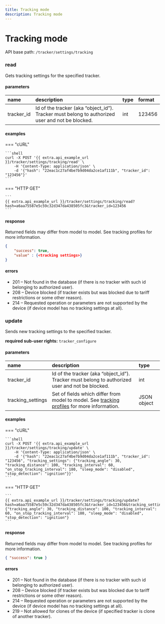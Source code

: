 ```yaml
---
title: Tracking mode
description: Tracking mode
---
```


# Tracking mode

API base path: `/tracker/settings/tracking`

### read

Gets tracking settings for the specified tracker.

#### parameters

| name | description | type| format |
| :------ | :------ | :----- | :----- |
| tracker_id | Id of the tracker (aka “object_id”). Tracker must belong to authorized user and not be blocked. | int | 123456 |

#### examples

=== "cURL"

    ```shell
    curl -X POST '{{ extra.api_example_url }}/tracker/settings/tracking/read' \
        -H 'Content-Type: application/json' \ 
        -d '{"hash": "22eac1c27af4be7b9d04da2ce1af111b", "tracker_id": "123456"}'
    ```

=== "HTTP GET"

    ```
    {{ extra.api_example_url }}/tracker/settings/tracking/read?hash=a6aa75587e5c59c32d347da438505fc3&tracker_id=123456
    ```

#### response

Returned fields may differ from model to model. See tracking profiles for more information.

```json
{
    "success": true,
    "value" : {<tracking settings>}
}
```

#### errors

* 201 – Not found in the database (if there is no tracker with such id belonging to authorized user).
* 208 – Device blocked (if tracker exists but was blocked due to tariff restrictions or some other reason).
* 214 – Requested operation or parameters are not supported by the device (if device model has no tracking settings at all).

### update

Sends new tracking settings to the specified tracker.

**required sub-user rights:** `tracker_configure`

#### parameters

| name | description | type|
| :------ | :------ | :----- |
| tracker_id | Id of the tracker (aka “object_id”). Tracker must belong to authorized user and not be blocked. | int |
| tracking_settings | Set of fields which differ from model to model. See [tracking profiles](./tracking_profiles.md)  for more information. | JSON object |

#### examples

=== "cURL"

    ```shell
    curl -X POST '{{ extra.api_example_url }}/tracker/settings/tracking/update' \
        -H 'Content-Type: application/json' \ 
        -d '{"hash": "22eac1c27af4be7b9d04da2ce1af111b", "tracker_id": "123456", "tracking_settings": {"tracking_angle": 30, "tracking_distance": 100, "tracking_interval": 60, "on_stop_tracking_interval": 180, "sleep_mode": "disabled", "stop_detection": "ignition"}}'
    ```

=== "HTTP GET"

    ```
    {{ extra.api_example_url }}/tracker/settings/tracking/update?hash=a6aa75587e5c59c32d347da438505fc3&tracker_id=123456&tracking_settings={"tracking_angle": 30, "tracking_distance": 100, "tracking_interval": 60, "on_stop_tracking_interval": 180, "sleep_mode": "disabled", "stop_detection": "ignition"}
    ```

#### response

Returned fields may differ from model to model. See tracking profiles for more information.

```json
{ "success": true }
```

#### errors

* 201 – Not found in the database (if there is no tracker with such id belonging to authorized user).
* 208 – Device blocked (if tracker exists but was blocked due to tariff restrictions or some other reason).
* 214 – Requested operation or parameters are not supported by the device (if device model has no tracking settings 
at all).
* 219 – Not allowed for clones of the device (if specified tracker is clone of another tracker).
